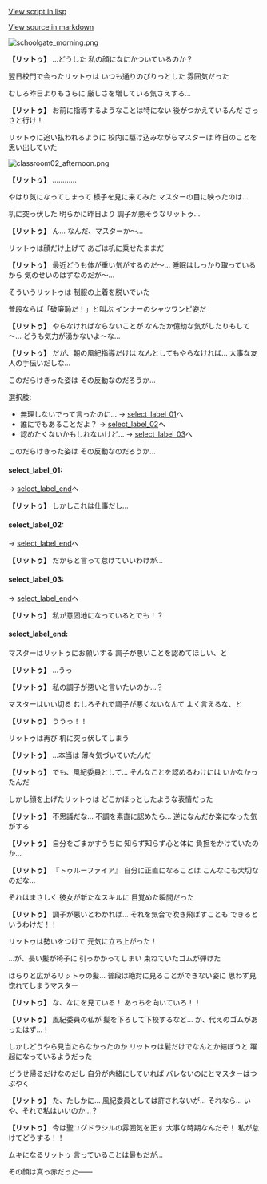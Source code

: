 [View script in lisp](../scripts/10054203.txt)

[View source in markdown](10054203.md)

![schoolgate_morning.png](../images/backgrounds/schoolgate_morning.png)

**【リットゥ】**
…どうした
私の顔になにかついているのか？

翌日校門で会ったリットゥは
いつも通りのぴりっとした
雰囲気だった

むしろ昨日よりもさらに
厳しさを増している気さえする…

**【リットゥ】**
お前に指導するようなことは特にない
後がつかえているんだ
さっさと行け！

リットゥに追い払われるように
校内に駆け込みながらマスターは
昨日のことを思い出していた

![classroom02_afternoon.png](../images/backgrounds/classroom02_afternoon.png)

**【リットゥ】**
…………

やはり気になってしまって
様子を見に来てみた
マスターの目に映ったのは…

机に突っ伏した
明らかに昨日より
調子が悪そうなリットゥ…

**【リットゥ】**
ん…
なんだ、マスターか～…

リットゥは顔だけ上げて
あごは机に乗せたままだ

**【リットゥ】**
最近どうも体が重い気がするのだ～…
睡眠はしっかり取っているから
気のせいのはずなのだが～…

そういうリットゥは
制服の上着を脱いでいた

普段ならば「破廉恥だ！」と叫ぶ
インナーのシャツワンピ姿だ

**【リットゥ】**
やらなければならないことが
なんだか億劫な気がしたりもして～…
どうも気力が湧かないよ～な…

**【リットゥ】**
だが、朝の風紀指導だけは
なんとしてもやらなければ…
大事な友人の手伝いだしな…

このだらけきった姿は
その反動なのだろうか…

選択肢:
- 無理しないでって言ったのに… → [select_label_01](#select_label_01)へ
- 誰にでもあることだよ？ → [select_label_02](#select_label_02)へ
- 認めたくないかもしれないけど… → [select_label_03](#select_label_03)へ

このだらけきった姿は
その反動なのだろうか…

#### select_label_01:
 → [select_label_end](#select_label_end)へ

**【リットゥ】**
しかしこれは仕事だし…

#### select_label_02:
 → [select_label_end](#select_label_end)へ

**【リットゥ】**
だからと言って怠けていいわけが…

#### select_label_03:
 → [select_label_end](#select_label_end)へ

**【リットゥ】**
私が意固地になっているとでも！？

#### select_label_end:

マスターはリットゥにお願いする
調子が悪いことを認めてほしい、と

**【リットゥ】**
…うっ

**【リットゥ】**
私の調子が悪いと言いたいのか…？

マスターはいい切る
むしろそれで調子が悪くないなんて
よく言えるな、と

**【リットゥ】**
ううっ！！

リットゥは再び
机に突っ伏してしまう

**【リットゥ】**
…本当は
薄々気づいていたんだ

**【リットゥ】**
でも、風紀委員として…
そんなことを認めるわけには
いかなかったんだ

しかし顔を上げたリットゥは
どこかほっとしたような表情だった

**【リットゥ】**
不思議だな…
不調を素直に認めたら…
逆になんだか楽になった気がする

**【リットゥ】**
自分をごまかすうちに
知らず知らず心と体に
負担をかけていたのか…

**【リットゥ】**
『トゥルーファイア』
自分に正直になることは
こんなにも大切なのだな…

それはまさしく
彼女が新たなスキルに
目覚めた瞬間だった

**【リットゥ】**
調子が悪いとわかれば…
それを気合で吹き飛ばすことも
できるというわけだ！！

リットゥは勢いをつけて
元気に立ち上がった！

…が、長い髪が椅子に
引っかかってしまい
束ねていたゴムが弾けた

はらりと広がるリットゥの髪…
普段は絶対に見ることができない姿に
思わず見惚れてしまうマスター

**【リットゥ】**
な、なにを見ている！
あっちを向いていろ！！

**【リットゥ】**
風紀委員の私が
髪を下ろして下校するなど…
か、代えのゴムがあったはず…！

しかしどうやら見当たらなかったのか
リットゥは髪だけでなんとか結ぼうと
躍起になっているようだった

どうせ帰るだけなのだし
自分が内緒にしていれば
バレないのにとマスターはつぶやく

**【リットゥ】**
た、たしかに…
風紀委員としては許されないが…
それなら…
いや、それで私はいいのか…？

**【リットゥ】**
今は聖ユグドラシルの雰囲気を正す
大事な時期なんだぞ！
私が怠けてどうする！！

ムキになるリットゥ
言っていることは最もだが…

その顔は真っ赤だった――
